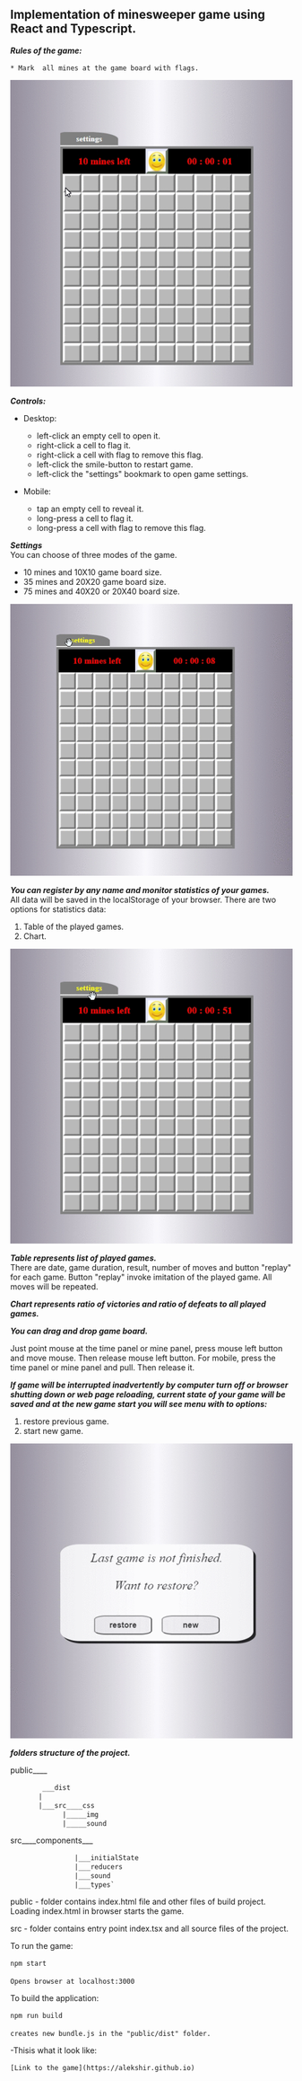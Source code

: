 ## Implementation of minesweeper game using React and Typescript.


***Rules of the game:***

    * Mark  all mines at the game board with flags.

![](game.gif)
 
***Controls:***

- Desktop:
     * left-click an empty cell to open it.
     * right-click a cell to flag it.
     * right-click a cell with flag to remove this flag.
     * left-click the smile-button to restart game.
     * left-click the "settings" bookmark to open game settings.

- Mobile:
     * tap an empty cell to reveal it.
     * long-press a cell to flag it.
     * long-press a cell with flag to remove this flag.

***Settings***\
 You can choose of three modes of the game.
  * 10 mines and 10X10 game board size.
  * 35 mines and 20X20 game board size.
  * 75 mines and 40X20 or 20X40 board size.

  ![](gameSettings.gif)

***You can register by any name and monitor statistics of your games.***\
All data will be saved in the localStorage of your browser.
There are two options for statistics data:

 1) Table of the played games.
 2) Chart.

 ![](gameStat.gif)

***Table represents list of played games.***\
There are date, game duration, result, number of moves and button "replay" for each game.
Button "replay" invoke imitation of the played game. All moves will be repeated.

***Chart represents ratio of victories and ratio of defeats to all played games.***

***You can drag and drop game board.***

Just point mouse at the time panel or mine panel, press mouse left button and move mouse. Then release mouse left button. For mobile, press the time panel or mine panel and pull. Then release it.

***If game will be interrupted inadvertently by computer turn off or browser shutting down or web page reloading, current state of your game will be saved and at the new game start you will see menu with to options:***
1) restore previous game.
2) start new game.

![](gameRestore.gif)


***folders structure of the project.***

 public____
 
            ___dist            
           |
           |___src____css
                 |_____img 
                 |_____sound

src____components___
         
                    |___initialState
                    |___reducers
                    |___sound
                    |___types`


   public - folder contains index.html file and other files of build project. Loading index.html in browser starts the game.

   src - folder contains entry point index.tsx  and all source files of the project.

   To run the game:

    npm start

    Opens browser at localhost:3000

   To build the application:

    npm run build

    creates new bundle.js in the "public/dist" folder.


-Thisis what it look like:
    
    [Link to the game](https://alekshir.github.io)

   

   
          







